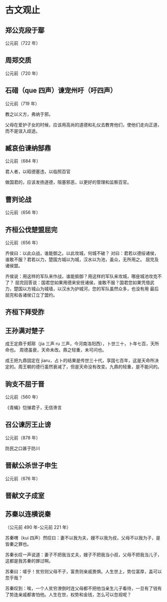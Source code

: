# 古文观止

## 郑公克段于鄢

公元前（722 年）

## 周郑交质

公元前（720 年）

## 石碏（que 四声）谏宠州吁（吁四声）

公元前（719 年）

教之以义方，弗纳于邪。

父母在爱护子女的时候，应该用高尚的道德和礼仪去教育他们，使他们走向正道，而不是误入歧途。

## 臧哀伯谏纳郜鼎

公元前（684 年）

君人者，以昭德塞违，以临照百官

做国君的，应该发扬道德，阻塞邪恶，以更好的管理和监察百官。

## 曹刿论战

公元前（656 年）

## 齐桓公伐楚盟屈完

公元前（656 年）

齐侯曰：以此众战，谁能御之。以此攻城，何城不破？
对曰：君若以德绥诸侯，谁敢不服？君若以力，楚国方城以为城，汉水以为池，虽众，无所用之。
屈完及诸侯盟。

齐侯说：用这样的军队来作战，谁能抵御？用这样的军队来攻城，哪座城池攻克不了？
屈完回答说：国君您如果用德来安抚诸侯，谁敢不服？国君您如果凭借武力，楚国以方城山为城墙，以汉水为护城河，您的军队虽然众多，也没有用
最后屈完和各诸侯订立了盟约。

## 齐桓下拜受胙

## 王孙满对楚子

成王定鼎于郏鄏（jia 三声 ru 三声，今河南洛阳西），卜世三十，卜年七百，天所命也。
周德虽衰，天命未改。鼎之轻重，未可问也。

成王把九鼎固定在 jiaru，占卜的结果是传世三十代，享国七百年，这是天命所决定的。周王朝的德行虽然衰减了，但是天命没有改变。九鼎的轻重，是不能问的。

## 驹支不屈于晋

公元前（560 年）

《青蝇》恺悌君子，无信谗言

## 召公谏厉王止谤

公元前（878 年）

防民之口甚于防川

## 晋献公杀世子申生

公元前（676 年）

## 晋献文子成室

## 苏秦以连横说秦

（公元前 490 年-公元前 221 年）

苏秦喟（kui 四声）然叹曰：妻不以我为夫，嫂不以我为叔，父母不以我为子，是皆秦之罪也。

苏秦长叹一声说道：妻子不把我当丈夫，嫂子不把我当小叔，父母不把我当儿子，这都是我苏秦的罪过啊。

苏秦曰：嗟乎！贫穷则父母不子，富贵则亲戚畏惧。人生世上，势位富厚，盖可以忽乎哉？

苏秦叹到：唉，一个人贫穷潦倒时连父母都不把他当亲生儿子看待，一旦有了钱有了势连亲戚都害怕他。人生在世，权势和金钱，怎么可以忽视呢？
